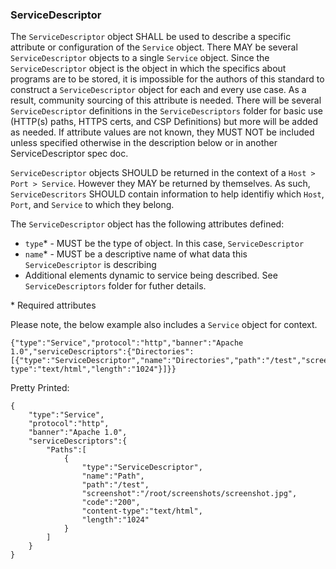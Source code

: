 ### ServiceDescriptor

The `ServiceDescriptor` object SHALL be used to describe a specific attribute or configuration of the `Service` object. There MAY be several `ServiceDescriptor` objects to a single `Service` object. Since the `ServiceDescriptor` object is the object in which the specifics about programs are to be stored, it is impossible for the authors of this standard to construct a `ServiceDescriptor` object for each and every use case. As a result, community sourcing of this attribute is needed. There will be several `ServiceDescriptor` definitions in the `ServiceDescriptors` folder for basic use (HTTP(s) paths, HTTPS certs, and CSP Definitions) but more will be added as needed. If attribute values are not known, they MUST NOT be included unless specified otherwise in the description below or in another ServiceDescriptor spec doc.

`ServiceDescriptor` objects SHOULD be returned in the context of a `Host > Port > Service`. However they MAY be returned by themselves. As such, `ServiceDescritors` SHOULD contain information to help identifiy which `Host`, `Port`, and `Service` to which they belong.


The `ServiceDescriptor` object has the following attributes defined:
* `type`* - MUST be the type of object. In this case, `ServiceDescriptor`
* `name`* - MUST be a descriptive name of what data this `ServiceDescriptor` is describing
* Additional elements dynamic to service being described. See `ServiceDescriptors` folder for futher details.

\* Required attributes

Please note, the below example also includes a `Service` object for context. 
```
{"type":"Service","protocol":"http","banner":"Apache 1.0","serviceDescriptors":{"Directories":[{"type":"ServiceDescriptor","name":"Directories","path":"/test","screenshot":"/root/screenshots/screenshot.jpg","code":"200","content-type":"text/html","length":"1024"}]}}
```

Pretty Printed:
```
{
    "type":"Service",
    "protocol":"http",
    "banner":"Apache 1.0",
    "serviceDescriptors":{
        "Paths":[
            {
                "type":"ServiceDescriptor",
                "name":"Path",
                "path":"/test",
                "screenshot":"/root/screenshots/screenshot.jpg",
                "code":"200",
                "content-type":"text/html",
                "length":"1024"
            }
        ]
    }
}
```
